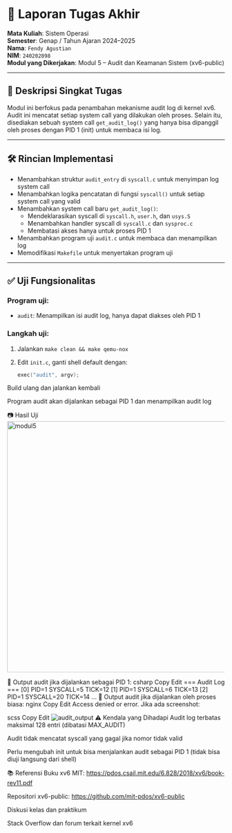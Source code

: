 # 📝 Laporan Tugas Akhir

**Mata Kuliah**: Sistem Operasi  
**Semester**: Genap / Tahun Ajaran 2024–2025  
**Nama**: `Fendy Agustian`  
**NIM**: `240202898`  
**Modul yang Dikerjakan**: Modul 5 – Audit dan Keamanan Sistem (xv6-public)

---

## 📌 Deskripsi Singkat Tugas

Modul ini berfokus pada penambahan mekanisme audit log di kernel xv6. Audit ini mencatat setiap system call yang dilakukan oleh proses. Selain itu, disediakan sebuah system call `get_audit_log()` yang hanya bisa dipanggil oleh proses dengan PID 1 (init) untuk membaca isi log.

---

## 🛠️ Rincian Implementasi

* Menambahkan struktur `audit_entry` di `syscall.c` untuk menyimpan log system call
* Menambahkan logika pencatatan di fungsi `syscall()` untuk setiap system call yang valid
* Menambahkan system call baru `get_audit_log()`:
  * Mendeklarasikan syscall di `syscall.h`, `user.h`, dan `usys.S`
  * Menambahkan handler syscall di `syscall.c` dan `sysproc.c`
  * Membatasi akses hanya untuk proses PID 1
* Menambahkan program uji `audit.c` untuk membaca dan menampilkan log
* Memodifikasi `Makefile` untuk menyertakan program uji

---

## ✅ Uji Fungsionalitas

### Program uji:
* `audit`: Menampilkan isi audit log, hanya dapat diakses oleh PID 1

### Langkah uji:
1. Jalankan `make clean && make qemu-nox`
2. Edit `init.c`, ganti shell default dengan:

   ```c
   exec("audit", argv);
Build ulang dan jalankan kembali

Program audit akan dijalankan sebagai PID 1 dan menampilkan audit log

📷 Hasil Uji
<img width="854" height="580" alt="modul5" src="https://github.com/user-attachments/assets/b3018d66-9126-4d40-a3f2-c786fd62f81f" />

📍 Output audit jika dijalankan sebagai PID 1:
csharp
Copy
Edit
=== Audit Log ===
[0] PID=1 SYSCALL=5 TICK=12
[1] PID=1 SYSCALL=6 TICK=13
[2] PID=1 SYSCALL=20 TICK=14
...
📍 Output audit jika dijalankan oleh proses biasa:
nginx
Copy
Edit
Access denied or error.
Jika ada screenshot:

scss
Copy
Edit
![audit_output](./screenshots/audit_output.png)
⚠️ Kendala yang Dihadapi
Audit log terbatas maksimal 128 entri (dibatasi MAX_AUDIT)

Audit tidak mencatat syscall yang gagal jika nomor tidak valid

Perlu mengubah init untuk bisa menjalankan audit sebagai PID 1 (tidak bisa diuji langsung dari shell)

📚 Referensi
Buku xv6 MIT: https://pdos.csail.mit.edu/6.828/2018/xv6/book-rev11.pdf

Repositori xv6-public: https://github.com/mit-pdos/xv6-public

Diskusi kelas dan praktikum

Stack Overflow dan forum terkait kernel xv6
